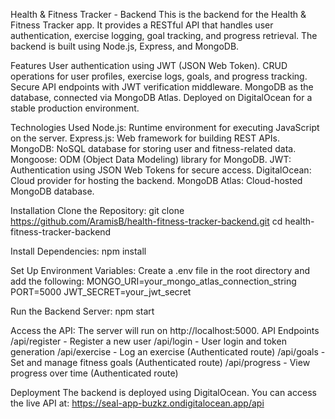 Health & Fitness Tracker - Backend
This is the backend for the Health & Fitness Tracker app. It provides a RESTful API that handles user authentication, exercise logging, goal tracking, and progress retrieval. The backend is built using Node.js, Express, and MongoDB.

Features
User authentication using JWT (JSON Web Token).
CRUD operations for user profiles, exercise logs, goals, and progress tracking.
Secure API endpoints with JWT verification middleware.
MongoDB as the database, connected via MongoDB Atlas.
Deployed on DigitalOcean for a stable production environment.

Technologies Used
Node.js: Runtime environment for executing JavaScript on the server.
Express.js: Web framework for building REST APIs.
MongoDB: NoSQL database for storing user and fitness-related data.
Mongoose: ODM (Object Data Modeling) library for MongoDB.
JWT: Authentication using JSON Web Tokens for secure access.
DigitalOcean: Cloud provider for hosting the backend.
MongoDB Atlas: Cloud-hosted MongoDB database.

Installation
Clone the Repository:
git clone https://github.com/AramisB/health-fitness-tracker-backend.git
cd health-fitness-tracker-backend

Install Dependencies:
npm install

Set Up Environment Variables: Create a .env file in the root directory and add the following:
MONGO_URI=your_mongo_atlas_connection_string
PORT=5000
JWT_SECRET=your_jwt_secret

Run the Backend Server:
npm start

Access the API:
The server will run on http://localhost:5000.
API Endpoints
/api/register - Register a new user
/api/login - User login and token generation
/api/exercise - Log an exercise (Authenticated route)
/api/goals - Set and manage fitness goals (Authenticated route)
/api/progress - View progress over time (Authenticated route)

Deployment
The backend is deployed using DigitalOcean. You can access the live API at:
https://seal-app-buzkz.ondigitalocean.app/api